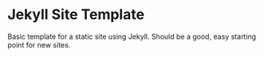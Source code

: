 # Jekyll Site Template

Basic template for a static site using Jekyll. Should be a good, easy starting point for new sites.
